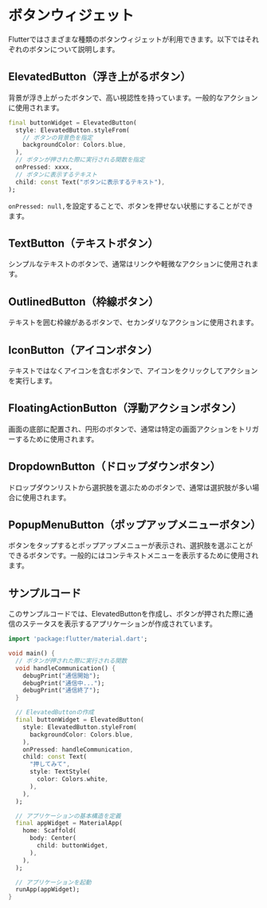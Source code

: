 # ボタンウィジェット

Flutterではさまざまな種類のボタンウィジェットが利用できます。以下ではそれぞれのボタンについて説明します。

## ElevatedButton（浮き上がるボタン）

背景が浮き上がったボタンで、高い視認性を持っています。一般的なアクションに使用されます。

```dart
final buttonWidget = ElevatedButton(
  style: ElevatedButton.styleFrom(
    // ボタンの背景色を指定
    backgroundColor: Colors.blue,
  ),
  // ボタンが押された際に実行される関数を指定
  onPressed: xxxx,
  // ボタンに表示するテキスト
  child: const Text("ボタンに表示するテキスト"),
);
```

`onPressed: null,`を設定することで、ボタンを押せない状態にすることができます。

## TextButton（テキストボタン）

シンプルなテキストのボタンで、通常はリンクや軽微なアクションに使用されます。

## OutlinedButton（枠線ボタン）

テキストを囲む枠線があるボタンで、セカンダリなアクションに使用されます。

## IconButton（アイコンボタン）

テキストではなくアイコンを含むボタンで、アイコンをクリックしてアクションを実行します。

## FloatingActionButton（浮動アクションボタン）

画面の底部に配置され、円形のボタンで、通常は特定の画面アクションをトリガーするために使用されます。

## DropdownButton（ドロップダウンボタン）

ドロップダウンリストから選択肢を選ぶためのボタンで、通常は選択肢が多い場合に使用されます。

## PopupMenuButton（ポップアップメニューボタン）

ボタンをタップするとポップアップメニューが表示され、選択肢を選ぶことができるボタンです。一般的にはコンテキストメニューを表示するために使用されます。

## サンプルコード

このサンプルコードでは、ElevatedButtonを作成し、ボタンが押された際に通信のステータスを表示するアプリケーションが作成されています。

```dart
import 'package:flutter/material.dart';

void main() {
  // ボタンが押された際に実行される関数
  void handleCommunication() {
    debugPrint("通信開始");
    debugPrint("通信中...");
    debugPrint("通信終了");
  }

  // ElevatedButtonの作成
  final buttonWidget = ElevatedButton(
    style: ElevatedButton.styleFrom(
      backgroundColor: Colors.blue,
    ),
    onPressed: handleCommunication,
    child: const Text(
      "押してみて",
      style: TextStyle(
        color: Colors.white,
      ),
    ),
  );

  // アプリケーションの基本構造を定義
  final appWidget = MaterialApp(
    home: Scaffold(
      body: Center(
        child: buttonWidget,
      ),
    ),
  );

  // アプリケーションを起動
  runApp(appWidget);
}
```
